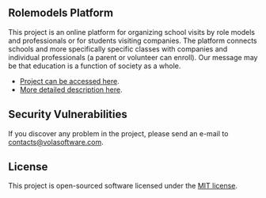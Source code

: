## Rolemodels Platform

This project is an online platform for organizing school visits by role models and professionals or for students visiting companies. The platform connects schools and more specifically specific classes with companies and individual professionals (a parent or volunteer can enroll).
Our message may be that education is a function of society as a whole.

- [Project can be accessed here](https://rolemodels.bg).
- [More detailed description here](https://docs.google.com/document/d/1a9KkugvxXsCgAkeNiqEKvPzpWIYVLp8u21b4BseBLog/edit?usp=sharing).

## Security Vulnerabilities

If you discover any problem in the project, please send an e-mail to [contacts@volasoftware.com](mailto:contacts@volasoftware.com).

## License

This project is open-sourced software licensed under the [MIT license](https://opensource.org/licenses/MIT).
